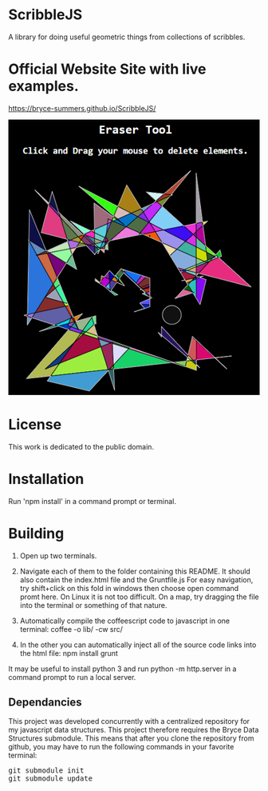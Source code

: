 # ScribbleJS
A library for doing useful geometric things from collections of scribbles.

# Official Website Site with live examples.
https://bryce-summers.github.io/ScribbleJS/

![ScribbleJS example image of eraser tool in action.](https://github.com/Bryce-Summers/ScribbleJS/blob/master/screenshots/Eraser_Tool4.png "ScribbleJS Eraser Tool Example Image")

# License
This work is dedicated to the public domain.

# Installation
Run 'npm install' in a command prompt or terminal.

# Building
1. Open up two terminals.
2. Navigate each of them to the folder containing this README.
   It should also contain the index.html file and the Gruntfile.js
   For easy navigation, try shift+click on this fold in windows then choose open command promt here.
   On Linux it is not too difficult. On a map, try dragging the file into the terminal or something of that nature.

3. Automatically compile the coffeescript code to javascript in one terminal:
 coffee -o lib/ -cw src/
4. In the other you can automatically inject all of the source code links into the html file:
 npm install
 grunt
 
 
It may be useful to install python 3 and run python -m http.server in a command prompt to run a local server.

<h2> Dependancies </h2>
<p>
This project was developed concurrently with a centralized repository for my javascript data structures. This project therefore requires the <a = href"https://github.com/Bryce-Summers/BDS.js" target="_blank">Bryce Data Structures</a> submodule. This means that after you clone the repository from github, you may have to run the following commands in your favorite terminal:
<pre>
git submodule init
git submodule update
</pre>
